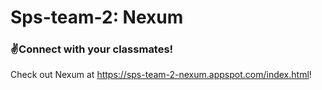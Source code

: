 # Sps-team-2: Nexum

### ✌️Connect with your classmates!

Check out Nexum at https://sps-team-2-nexum.appspot.com/index.html!
